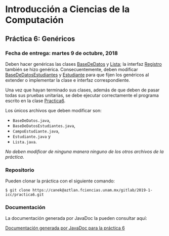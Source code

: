 Introducción a Ciencias de la Computación
=========================================

Práctica 6: Genéricos
---------------------

### Fecha de entrega: martes 9 de octubre, 2018

Deben hacer genéricas las clases
[BaseDeDatos](https://aztlan.fciencias.unam.mx/gitlab/2019-1-icc/practica6/blob/master/src/mx/unam/ciencias/icc/BaseDeDatos.java)
y
[Lista](https://aztlan.fciencias.unam.mx/gitlab/2019-1-icc/practica6/blob/master/src/mx/unam/ciencias/icc/Lista.java);
la interfaz
[Registro](https://aztlan.fciencias.unam.mx/gitlab/2019-1-icc/practica6/blob/master/src/mx/unam/ciencias/icc/Registro.java)
también se hizo genérica. Consecuentemente, deben modificar
[BaseDeDatosEstudiantes](https://aztlan.fciencias.unam.mx/gitlab/2019-1-icc/practica6/blob/master/src/mx/unam/ciencias/icc/BaseDeDatosEstudiantes.java)
y
[Estudiante](https://aztlan.fciencias.unam.mx/gitlab/2019-1-icc/practica6/blob/master/src/mx/unam/ciencias/icc/Estudiante.java)
para que fijen los genéricos al extender o implementar la clase e interfaz
correspondiente.

Una vez que hayan terminado sus clases, además de que deben de pasar todas sus
pruebas unitarias, se debe ejecutar correctamente el programa escrito en la
clase
[Practica6](https://aztlan.fciencias.unam.mx/gitlab/2019-1-icc/practica6/blob/master/src/mx/unam/ciencias/icc/Practica6.java).

Los únicos archivos que deben modificar son:

* `BaseDeDatos.java`,
* `BaseDeDatosEstudiantes.java`,
* `CampoEstudiante.java`,
* `Estudiante.java` y
* `Lista.java`.

*No deben modificar de ninguna manera ninguno de los otros archivos de la
práctica*.

### Repositorio

Pueden clonar la práctica con el siguiente comando:

```shell
$ git clone https://canek@aztlan.fciencias.unam.mx/gitlab/2019-1-icc/practica6.git
```

### Documentación

La documentación generada por JavaDoc la pueden consultar aquí:

[Documentación generada por JavaDoc para la práctica 6](https://aztlan.fciencias.unam.mx/~canek/2019-1-icc/practica6/)
